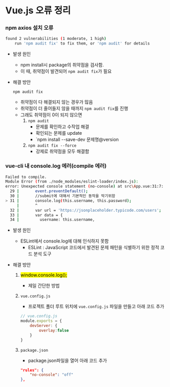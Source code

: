 # Vue.js 오류 정리

### npm axios 설치 오류

```bash
found 2 vulnerabilities (1 moderate, 1 high)
	run 'npm audit fix' to fix them, or 'npm audit' for details
```

- 발생 원인

  - npm install시 package의 취약점을 검사함.
  - 이 때, 취약점이 발견되어 `npm audit fix`가 필요

- 해결 방안

  `npm audit fix`

  - 취약점이 다 해결되지 않는 경우가 많음
  - 취약점이 더 줄어들지 않을 때까지 `npm audit fix`를 진행
  - 그래도 취약점이 0이 되지 않으면
    1. `npm audit`
       - 문제를 확인하고 수작업 해결
       - 확인되는 문제를 update
       - `npm install --save-dev 문제명@version
    2. `npm audit fix --force`
       - 강제로 취약점을 모두 해결함



### vue-cli 내 console.log 에러(compile 에러)

```bash
Failed to compile.
Module Error (from ./node_modules/eslint-loader/index.js):
error: Unexpected console statement (no-console) at src\App.vue:31:7:
  29 |       event.preventDefault();
  30 |       //submit에 대해서 기본적인 동작을 막기위함
> 31 |       console.log(this.username, this.password);
     |       ^
  32 |       var url = 'https://jsonplaceholder.typicode.com/users';
  33 |       var data = {
  34 |         username: this.username,
```

- 발생 원인

  - ESLint에서 console.log에 대해 인식하지 못함
    - ESLint : JavaScript 코드에서 발견된 문제 패턴을 식별하기 위한 정적 코드 분석 도구

- 해결 방안

  1. <mark>window.console.log();</mark>

     - 제일 간단한 방법

  2. `vue.config.js`

     - 프로젝트 폴더 루트 위치에 `vue.config.js` 파일을 만들고 아래 코드 추가

     ``` javascript
     // vue.config.js
     module.exports = {
         devServer: {
             overlay:false
         }
     }
     ```

  3. `package.json`

     - package.json파일을 열어 아래 코드 추가

     ``` json
     "rules": {
         "no-console": "off"
     },
     ```

     